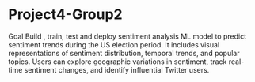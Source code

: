 # Project4-Group2

Goal
Build , train, test and deploy sentiment analysis ML model to predict sentiment trends during the US election period. It includes visual representations of sentiment distribution, temporal trends, and popular topics. Users can explore geographic variations in sentiment, track real-time sentiment changes, and identify influential Twitter users.